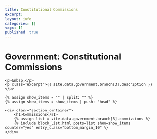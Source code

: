 ```yaml
---
title: Constitutional Commissions
excerpt: 
layout: info
categories: []
tags: []
published: true
---
```


<div class="section_container_wrapper section_container_wrapper_border">
    <h1>Government: Constitutional Commissions</h1>
    
    <p>&nbsp;</p>
    <p class="excerpt">{{ site.data.government.branch[3].description }}</p>
    
    {% assign show_items = "" | split: "" %}
    {% assign show_items = show_items | push: "head" %}
    
    <div class="section_container">
        <h1>Commissions</h1>
        {% assign list = site.data.government.branch[3].commissions %}
        {% include block_list.html posts=list show=show_items counter="yes" entry_class="bottom_margin_10" %}
    </div>
</div>
